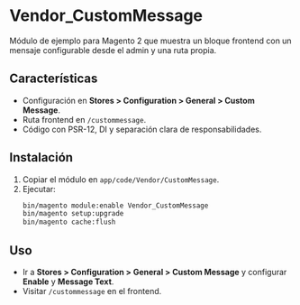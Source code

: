 # Vendor_CustomMessage

Módulo de ejemplo para Magento 2 que muestra un bloque frontend con un mensaje configurable desde el admin y una ruta propia.

## Características
- Configuración en **Stores > Configuration > General > Custom Message**.
- Ruta frontend en `/custommessage`.
- Código con PSR-12, DI y separación clara de responsabilidades.

## Instalación
1. Copiar el módulo en `app/code/Vendor/CustomMessage`.
2. Ejecutar:
   ```bash
   bin/magento module:enable Vendor_CustomMessage
   bin/magento setup:upgrade
   bin/magento cache:flush
   ```

## Uso
- Ir a **Stores > Configuration > General > Custom Message** y configurar **Enable** y **Message Text**.
- Visitar `/custommessage` en el frontend.

